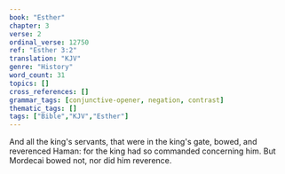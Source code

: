 ```yaml
---
book: "Esther"
chapter: 3
verse: 2
ordinal_verse: 12750
ref: "Esther 3:2"
translation: "KJV"
genre: "History"
word_count: 31
topics: []
cross_references: []
grammar_tags: [conjunctive-opener, negation, contrast]
thematic_tags: []
tags: ["Bible","KJV","Esther"]
---
```

And all the king's servants, that were in the king's gate, bowed, and reverenced Haman: for the king had so commanded concerning him. But Mordecai bowed not, nor did him reverence.
